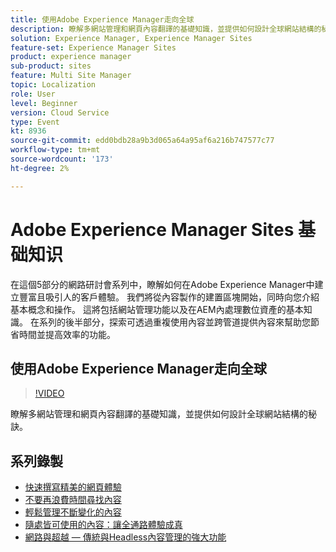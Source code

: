 ```yaml
---
title: 使用Adobe Experience Manager走向全球
description: 瞭解多網站管理和網頁內容翻譯的基礎知識，並提供如何設計全球網站結構的秘訣。
solution: Experience Manager, Experience Manager Sites
feature-set: Experience Manager Sites
product: experience manager
sub-product: sites
feature: Multi Site Manager
topic: Localization
role: User
level: Beginner
version: Cloud Service
type: Event
kt: 8936
source-git-commit: edd0bdb28a9b3d065a64a95af6a216b747577c77
workflow-type: tm+mt
source-wordcount: '173'
ht-degree: 2%

---
```


# Adobe Experience Manager Sites 基础知识

在這個5部分的網路研討會系列中，瞭解如何在Adobe Experience Manager中建立豐富且吸引人的客戶體驗。 我們將從內容製作的建置區塊開始，同時向您介紹基本概念和操作。 這將包括網站管理功能以及在AEM內處理數位資產的基本知識。 在系列的後半部分，探索可透過重複使用內容並跨管道提供內容來幫助您節省時間並提高效率的功能。

## 使用Adobe Experience Manager走向全球

>[!VIDEO](https://video.tv.adobe.com/v/336981/?quality=12&learn=on&hidetitle=true)

瞭解多網站管理和網頁內容翻譯的基礎知識，並提供如何設計全球網站結構的秘訣。

## 系列錄製

* [快速撰寫精美的網頁體驗](authoring-fundamentals.md)
* [不要再浪費時間尋找內容](media-library-administration.md)
* [輕鬆管理不斷變化的內容](collaboration-tools.md)
* [隨處皆可使用的內容：讓全通路體驗成真](omnichannel-experiences.md)
* [網路與超越 — 傳統與Headless內容管理的強大功能](traditional-headless-content-management.md)
